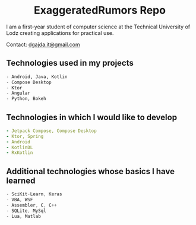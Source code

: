 <h1 align="center">ExaggeratedRumors Repo</h1>

I am a first-year student of computer science at the Technical University of Lodz creating applications for practical use. 

Contact:  dgajda.it@gmail.com
  
## Technologies used in my projects
```python
- Android, Java, Kotlin
- Compose Desktop
- Ktor
- Angular
- Python, Bokeh
```

## Technologies in which I would like to develop
```yaml
- Jetpack Compose, Compose Desktop
- Ktor, Spring
- Android
- KotlinDL
- RxKotlin
```

## Additional technologies whose basics I have learned
```kotlin
- SciKit-Learn, Keras
- VBA, WSF
- Assembler, C, C++
- SQLite, MySql
- Lua, Matlab
```
